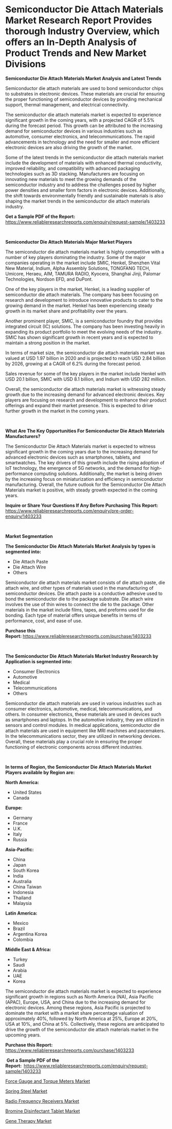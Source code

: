 <p><h1>Semiconductor Die Attach Materials Market Research Report Provides thorough Industry Overview, which offers an In-Depth Analysis of Product Trends and New Market Divisions</h1></p><p><strong>Semiconductor Die Attach Materials Market Analysis and Latest Trends</strong></p>
<p><p>Semiconductor die attach materials are used to bond semiconductor chips to substrates in electronic devices. These materials are crucial for ensuring the proper functioning of semiconductor devices by providing mechanical support, thermal management, and electrical connectivity.</p><p>The semiconductor die attach materials market is expected to experience significant growth in the coming years, with a projected CAGR of 5.5% during the forecast period. This growth can be attributed to the increasing demand for semiconductor devices in various industries such as automotive, consumer electronics, and telecommunications. The rapid advancements in technology and the need for smaller and more efficient electronic devices are also driving the growth of the market.</p><p>Some of the latest trends in the semiconductor die attach materials market include the development of materials with enhanced thermal conductivity, improved reliability, and compatibility with advanced packaging technologies such as 3D stacking. Manufacturers are focusing on innovating new materials to meet the growing demands of the semiconductor industry and to address the challenges posed by higher power densities and smaller form factors in electronic devices. Additionally, the shift towards environmentally friendly and sustainable materials is also shaping the market trends in the semiconductor die attach materials industry.</p></p>
<p><strong>Get a Sample PDF of the Report:&nbsp;</strong> <a href="https://www.reliableresearchreports.com/enquiry/request-sample/1403233">https://www.reliableresearchreports.com/enquiry/request-sample/1403233</a></p>
<p>&nbsp;</p>
<p><strong>Semiconductor Die Attach Materials Major Market Players</strong></p>
<p><p>The semiconductor die attach materials market is highly competitive with a number of key players dominating the industry. Some of the major companies operating in the market include SMIC, Henkel, Shenzhen Vital New Material, Indium, Alpha Assembly Solutions, TONGFANG TECH, Umicore, Heraeu, AIM, TAMURA RADIO, Kyocera, Shanghai Jinji, Palomar Technologies, Nordson EFD, and DuPont.</p><p>One of the key players in the market, Henkel, is a leading supplier of semiconductor die attach materials. The company has been focusing on research and development to introduce innovative products to cater to the growing demand in the market. Henkel has been experiencing steady growth in its market share and profitability over the years.</p><p>Another prominent player, SMIC, is a semiconductor foundry that provides integrated circuit (IC) solutions. The company has been investing heavily in expanding its product portfolio to meet the evolving needs of the industry. SMIC has shown significant growth in recent years and is expected to maintain a strong position in the market.</p><p>In terms of market size, the semiconductor die attach materials market was valued at USD 1.97 billion in 2020 and is projected to reach USD 2.84 billion by 2026, growing at a CAGR of 6.2% during the forecast period.</p><p>Sales revenue for some of the key players in the market include Henkel with USD 20.1 billion, SMIC with USD 8.1 billion, and Indium with USD 282 million.</p><p>Overall, the semiconductor die attach materials market is witnessing steady growth due to the increasing demand for advanced electronic devices. Key players are focusing on research and development to enhance their product offerings and expand their market presence. This is expected to drive further growth in the market in the coming years.</p></p>
<p>&nbsp;</p>
<p><strong>What Are The Key Opportunities For Semiconductor Die Attach Materials Manufacturers?</strong></p>
<p><p>The Semiconductor Die Attach Materials market is expected to witness significant growth in the coming years due to the increasing demand for advanced electronic devices such as smartphones, tablets, and smartwatches. The key drivers of this growth include the rising adoption of IoT technology, the emergence of 5G networks, and the demand for high-performance computing solutions. Additionally, the market is being driven by the increasing focus on miniaturization and efficiency in semiconductor manufacturing. Overall, the future outlook for the Semiconductor Die Attach Materials market is positive, with steady growth expected in the coming years.</p></p>
<p><strong>Inquire or Share Your Questions If Any Before Purchasing This Report:</strong> <a href="https://www.reliableresearchreports.com/enquiry/pre-order-enquiry/1403233">https://www.reliableresearchreports.com/enquiry/pre-order-enquiry/1403233</a></p>
<p>&nbsp;</p>
<p><strong>Market Segmentation</strong></p>
<p><strong>The Semiconductor Die Attach Materials Market Analysis by types is segmented into:</strong></p>
<p><ul><li>Die Attach Paste</li><li>Die Attach Wire</li><li>Others</li></ul></p>
<p><p>Semiconductor die attach materials market consists of die attach paste, die attach wire, and other types of materials used in the manufacturing of semiconductor devices. Die attach paste is a conductive adhesive used to bond the semiconductor die to the package substrate. Die attach wire involves the use of thin wires to connect the die to the package. Other materials in the market include films, tapes, and preforms used for die bonding. Each type of material offers unique benefits in terms of performance, cost, and ease of use.</p></p>
<p><strong>Purchase this Report:&nbsp;</strong><a href="https://www.reliableresearchreports.com/purchase/1403233">https://www.reliableresearchreports.com/purchase/1403233</a></p>
<p>&nbsp;</p>
<p><strong>The Semiconductor Die Attach Materials Market Industry Research by Application is segmented into:</strong></p>
<p><ul><li>Consumer Electronics</li><li>Automotive</li><li>Medical</li><li>Telecommunications</li><li>Others</li></ul></p>
<p><p>Semiconductor die attach materials are used in various industries such as consumer electronics, automotive, medical, telecommunications, and others. In consumer electronics, these materials are used in devices such as smartphones and laptops. In the automotive industry, they are utilized in sensors and control modules. In medical applications, semiconductor die attach materials are used in equipment like MRI machines and pacemakers. In the telecommunications sector, they are utilized in networking devices. Overall, these materials play a crucial role in ensuring the proper functioning of electronic components across different industries.</p></p>
<p>&nbsp;</p>
<p><strong>In terms of Region, the Semiconductor Die Attach Materials Market Players available by Region are:</strong></p>
<p>
    <p> <strong> North America: </strong>
        <ul>
            <li>United States</li>
            <li>Canada</li>
        </ul>
        </p> 
    <p> <strong> Europe: </strong>
        <ul>
            <li>Germany</li>
            <li>France</li>
            <li>U.K.</li>
            <li>Italy</li>
            <li>Russia</li>
        </ul>
        </p> 
    <p> <strong> Asia-Pacific: </strong>
        <ul>
            <li>China</li>
            <li>Japan</li>
            <li>South Korea</li>
            <li>India</li>
            <li>Australia</li>
            <li>China Taiwan</li>
            <li>Indonesia</li>
            <li>Thailand</li>
            <li>Malaysia</li>
        </ul>
        </p> 
    <p> <strong> Latin America: </strong>
        <ul>
            <li>Mexico</li>
            <li>Brazil</li>
            <li>Argentina Korea</li>
            <li>Colombia</li>
        </ul>
        </p> 
    <p> <strong> Middle East & Africa: </strong>
        <ul>
            <li>Turkey</li>
            <li>Saudi</li>
            <li>Arabia</li>
            <li>UAE</li>
            <li>Korea</li>
        </ul>
    </p>
    </p>
<p><p>The semiconductor die attach materials market is expected to experience significant growth in regions such as North America (NA), Asia Pacific (APAC), Europe, USA, and China due to the increasing demand for electronic devices. Among these regions, Asia Pacific is projected to dominate the market with a market share percentage valuation of approximately 40%, followed by North America at 25%, Europe at 20%, USA at 10%, and China at 5%. Collectively, these regions are anticipated to drive the growth of the semiconductor die attach materials market in the upcoming years.</p></p>
<p><strong>Purchase this Report: </strong><a href="https://www.reliableresearchreports.com/purchase/1403233">https://www.reliableresearchreports.com/purchase/1403233</a></p>
<p>&nbsp;<strong>Get a Sample PDF of the Report:&nbsp;&nbsp;</strong><a href="https://www.reliableresearchreports.com/enquiry/request-sample/1403233">https://www.reliableresearchreports.com/enquiry/request-sample/1403233</a></p>
<p><strong></strong></p>
<p><p><a href="https://circular-yam-9b9.notion.site/Force-Gauge-and-Torque-Meters-Market-Insights-Market-Players-and-Forecast-Till-2031-7248ad967eb1473886e4ab71f6bdb3c5">Force Gauge and Torque Meters Market</a></p><p><a href="https://view.publitas.com/reportprime-1/spring-steel-market-size-market-share-and-global-market-analysis-report-2024-2031/">Spring Steel Market</a></p><p><a href="https://view.publitas.com/reportprime-1/radio-frequency-receivers-market-research-report-the-key-to-successful-business-strategy-forecasted-for-period-from-2024-2031/">Radio Frequency Receivers Market</a></p><p><a href="https://angry-finch-aaf.notion.site/Bromine-Disinfectant-Tablet-Market-Dynamics-2024-2031-Also-about-Its-Market-Trends-Projections-an-ebacc677690d47cc91bc677bcd3ce723">Bromine Disinfectant Tablet Market</a></p><p><a href="https://pretty-mail-caf.notion.site/Gene-Therapy-Market-Offer-Valuable-Insights-into-Market-Size-Market-Share-Market-Trends-and-Proje-adde5b3aff974da0a66da970414744ca">Gene Therapy Market</a></p></p>
